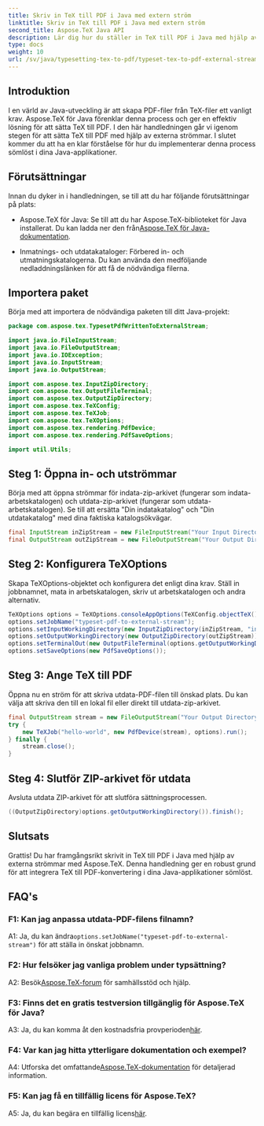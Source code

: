 ```yaml
---
title: Skriv in TeX till PDF i Java med extern ström
linktitle: Skriv in TeX till PDF i Java med extern ström
second_title: Aspose.TeX Java API
description: Lär dig hur du ställer in TeX till PDF i Java med hjälp av externa strömmar med Aspose.TeX. Följ vår steg-för-steg-guide för sömlös integration.
type: docs
weight: 10
url: /sv/java/typesetting-tex-to-pdf/typeset-tex-to-pdf-external-stream/
---
```

## Introduktion

I en värld av Java-utveckling är att skapa PDF-filer från TeX-filer ett vanligt krav. Aspose.TeX för Java förenklar denna process och ger en effektiv lösning för att sätta TeX till PDF. I den här handledningen går vi igenom stegen för att sätta TeX till PDF med hjälp av externa strömmar. I slutet kommer du att ha en klar förståelse för hur du implementerar denna process sömlöst i dina Java-applikationer.

## Förutsättningar

Innan du dyker in i handledningen, se till att du har följande förutsättningar på plats:

- Aspose.TeX för Java: Se till att du har Aspose.TeX-biblioteket för Java installerat. Du kan ladda ner den från[Aspose.TeX för Java-dokumentation](https://reference.aspose.com/tex/java/).

- Inmatnings- och utdatakataloger: Förbered in- och utmatningskatalogerna. Du kan använda den medföljande nedladdningslänken för att få de nödvändiga filerna.

## Importera paket

Börja med att importera de nödvändiga paketen till ditt Java-projekt:

```java
package com.aspose.tex.TypesetPdfWrittenToExternalStream;

import java.io.FileInputStream;
import java.io.FileOutputStream;
import java.io.IOException;
import java.io.InputStream;
import java.io.OutputStream;

import com.aspose.tex.InputZipDirectory;
import com.aspose.tex.OutputFileTerminal;
import com.aspose.tex.OutputZipDirectory;
import com.aspose.tex.TeXConfig;
import com.aspose.tex.TeXJob;
import com.aspose.tex.TeXOptions;
import com.aspose.tex.rendering.PdfDevice;
import com.aspose.tex.rendering.PdfSaveOptions;

import util.Utils;
```

## Steg 1: Öppna in- och utströmmar

Börja med att öppna strömmar för indata-zip-arkivet (fungerar som indata-arbetskatalogen) och utdata-zip-arkivet (fungerar som utdata-arbetskatalogen). Se till att ersätta "Din indatakatalog" och "Din utdatakatalog" med dina faktiska katalogsökvägar.

```java
final InputStream inZipStream = new FileInputStream("Your Input Directory" + "zip-in.zip");
final OutputStream outZipStream = new FileOutputStream("Your Output Directory" + "typeset-pdf-to-external-stream.zip");
```

## Steg 2: Konfigurera TeXOptions

Skapa TeXOptions-objektet och konfigurera det enligt dina krav. Ställ in jobbnamnet, mata in arbetskatalogen, skriv ut arbetskatalogen och andra alternativ.

```java
TeXOptions options = TeXOptions.consoleAppOptions(TeXConfig.objectTeX());
options.setJobName("typeset-pdf-to-external-stream");
options.setInputWorkingDirectory(new InputZipDirectory(inZipStream, "in"));
options.setOutputWorkingDirectory(new OutputZipDirectory(outZipStream));
options.setTerminalOut(new OutputFileTerminal(options.getOutputWorkingDirectory()));
options.setSaveOptions(new PdfSaveOptions());
```

## Steg 3: Ange TeX till PDF

Öppna nu en ström för att skriva utdata-PDF-filen till önskad plats. Du kan välja att skriva den till en lokal fil eller direkt till utdata-zip-arkivet.

```java
final OutputStream stream = new FileOutputStream("Your Output Directory" + "file-name.pdf");
try {
    new TeXJob("hello-world", new PdfDevice(stream), options).run();
} finally {
    stream.close();
}
```

## Steg 4: Slutför ZIP-arkivet för utdata

Avsluta utdata ZIP-arkivet för att slutföra sättningsprocessen.

```java
((OutputZipDirectory)options.getOutputWorkingDirectory()).finish();
```

## Slutsats

Grattis! Du har framgångsrikt skrivit in TeX till PDF i Java med hjälp av externa strömmar med Aspose.TeX. Denna handledning ger en robust grund för att integrera TeX till PDF-konvertering i dina Java-applikationer sömlöst.

## FAQ's

### F1: Kan jag anpassa utdata-PDF-filens filnamn?

 A1: Ja, du kan ändra`options.setJobName("typeset-pdf-to-external-stream")` för att ställa in önskat jobbnamn.

### F2: Hur felsöker jag vanliga problem under typsättning?

 A2: Besök[Aspose.TeX-forum](https://forum.aspose.com/c/tex/47) för samhällsstöd och hjälp.

### F3: Finns det en gratis testversion tillgänglig för Aspose.TeX för Java?

 A3: Ja, du kan komma åt den kostnadsfria provperioden[här](https://releases.aspose.com/).

### F4: Var kan jag hitta ytterligare dokumentation och exempel?

 A4: Utforska det omfattande[Aspose.TeX-dokumentation](https://reference.aspose.com/tex/java/) för detaljerad information.

### F5: Kan jag få en tillfällig licens för Aspose.TeX?

 A5: Ja, du kan begära en tillfällig licens[här](https://purchase.aspose.com/temporary-license/).